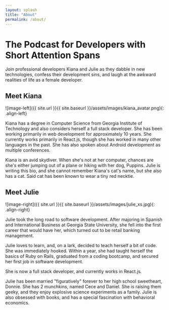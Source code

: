 ```yaml
---
layout: splash
title: "About"
permalink: /about/
---
```

# The Podcast for Developers with Short Attention Spans

 Join professional developers Kiana and Julie as they dabble in new technologies, confess their development sins, and laugh at the awkward realities of life as a female developer.

## Meet Kiana
![image-left]({{ site.url }}{{ site.baseurl }}/assets/images/kiana_avatar.png){: .align-left}

Kiana has a degree in Computer Science from Georgia Institute of Technology and also considers herself a full stack developer. She has been working primarily in web development for approximately 10 years. She currently works primarily in React.js, though she has worked in many other languages in the past. She has also spoken about Android development as multiple conferences.

Kiana is an avid skydiver. When she's not at her computer, chances are she's
either jumping out of a plane or hiking with her dog, Puppins. Julie is writing
this bio, and she cannot remember Kiana's cat's name, but she also has a cat.
Said cat has been known to wear a tiny red necktie.

## Meet Julie
![image-right]({{ site.url }}{{ site.baseurl }}/assets/images/julie_xs.jpg){: .align-right}

Julie took the long road to software development. After majoring in Spanish and
International Business at Georgia State University, she fell into the first
career that would have her, which turned out to be retail banking management.

Julie loves to learn, and, on a lark, decided to teach herself a bit of code.
She was immediately hooked. Within a year, she had taught herself the basics of
Ruby on Rails, graduated from a coding bootcamp, and secured her first job in software
development.

She is now a full stack developer, and currently works in React.js.

Julie has been married "figuratively" forever to her high school sweetheart,
Donnie. She has 2 munchkins, named Cece and Daniel. She is raising them geeky,
and they enjoy explosive science experiments as a family.
Julie is also obsessed with books, and has a special
fascination with behavioral economics.
